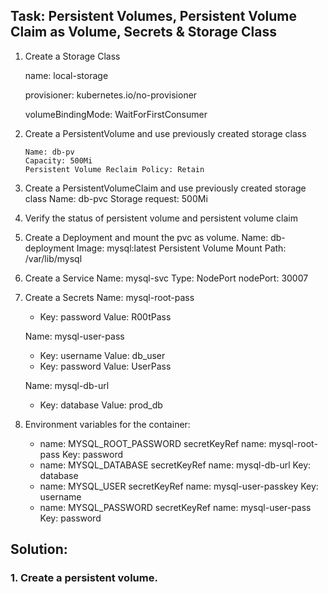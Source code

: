 ## Task: Persistent Volumes, Persistent Volume Claim as Volume, Secrets & Storage Class

1. Create a Storage Class

   name: local-storage

   provisioner: kubernetes.io/no-provisioner

   volumeBindingMode: WaitForFirstConsumer

3. Create a PersistentVolume and use previously created storage class
   ```
   Name: db-pv
   Capacity: 500Mi
   Persistent Volume Reclaim Policy: Retain

4. Create a PersistentVolumeClaim and use previously created storage class
    Name: db-pvc
    Storage request: 500Mi

5. Verify the status of persistent volume and persistent volume claim

6. Create a Deployment and mount the pvc as volume.
    Name: db-deployment
    Image: mysql:latest
    Persistent Volume Mount Path: /var/lib/mysql

7. Create a Service
    Name: mysql-svc
    Type: NodePort
    nodePort: 30007

8. Create a Secrets
    Name: mysql-root-pass
    * Key: password
      Value: R00tPass
    
    Name: mysql-user-pass
    * Key: username
      Value: db_user
    * Key: password
      Value: UserPass
    
    Name: mysql-db-url
    * Key: database
      Value: prod_db

9. Environment variables for the container:
    * name: MYSQL_ROOT_PASSWORD
      secretKeyRef name: mysql-root-pass
      Key: password
    * name: MYSQL_DATABASE
      secretKeyRef name: mysql-db-url
      Key: database
    * name: MYSQL_USER
      secretKeyRef name: mysql-user-passkey
      Key: username
    * name: MYSQL_PASSWORD
      secretKeyRef name: mysql-user-pass
      Key: password

## Solution:

### 1. Create a persistent volume.
    
    
